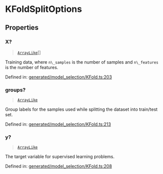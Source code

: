 # KFoldSplitOptions

## Properties

### X?

> [`ArrayLike`](../types/ArrayLike.md)[]

Training data, where `n\_samples` is the number of samples and `n\_features` is the number of features.

Defined in:  [generated/model\_selection/KFold.ts:203](https://github.com/transitive-bullshit/scikit-learn-ts/blob/122b3c0/packages/sklearn/src/generated/model_selection/KFold.ts#L203)

### groups?

> [`ArrayLike`](../types/ArrayLike.md)

Group labels for the samples used while splitting the dataset into train/test set.

Defined in:  [generated/model\_selection/KFold.ts:213](https://github.com/transitive-bullshit/scikit-learn-ts/blob/122b3c0/packages/sklearn/src/generated/model_selection/KFold.ts#L213)

### y?

> [`ArrayLike`](../types/ArrayLike.md)

The target variable for supervised learning problems.

Defined in:  [generated/model\_selection/KFold.ts:208](https://github.com/transitive-bullshit/scikit-learn-ts/blob/122b3c0/packages/sklearn/src/generated/model_selection/KFold.ts#L208)
